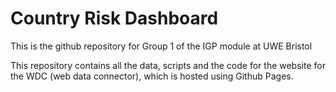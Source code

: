 # Country Risk Dashboard

This is the github repository for Group 1 of the IGP module at UWE Bristol

This repository contains all the data, scripts and the code for the website for the WDC (web data connector), which is hosted using Github Pages.

